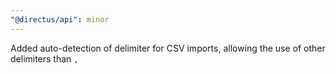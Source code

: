 ```yaml
---
"@directus/api": minor
---
```


Added auto-detection of delimiter for CSV imports, allowing the use of other delimiters than `,`
